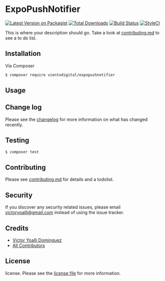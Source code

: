 # ExpoPushNotifier

[![Latest Version on Packagist][ico-version]][link-packagist]
[![Total Downloads][ico-downloads]][link-downloads]
[![Build Status][ico-travis]][link-travis]
[![StyleCI][ico-styleci]][link-styleci]

This is where your description should go. Take a look at [contributing.md](contributing.md) to see a to do list.

## Installation

Via Composer

``` bash
$ composer require vientodigital/expopushnotifier
```

## Usage

## Change log

Please see the [changelog](changelog.md) for more information on what has changed recently.

## Testing

``` bash
$ composer test
```

## Contributing

Please see [contributing.md](contributing.md) for details and a todolist.

## Security

If you discover any security related issues, please email victoryoalli@gmail.com instead of using the issue tracker.

## Credits

- [Victor Yoalli Dominguez][link-author]
- [All Contributors][link-contributors]

## License

license. Please see the [license file](license.md) for more information.

[ico-version]: https://img.shields.io/packagist/v/vientodigital/expopushnotifier.svg?style=flat-square
[ico-downloads]: https://img.shields.io/packagist/dt/vientodigital/expopushnotifier.svg?style=flat-square
[ico-travis]: https://img.shields.io/travis/vientodigital/expopushnotifier/master.svg?style=flat-square
[ico-styleci]: https://styleci.io/repos/12345678/shield

[link-packagist]: https://packagist.org/packages/vientodigital/expopushnotifier
[link-downloads]: https://packagist.org/packages/vientodigital/expopushnotifier
[link-travis]: https://travis-ci.org/vientodigital/expopushnotifier
[link-styleci]: https://styleci.io/repos/12345678
[link-author]: https://github.com/vientodigital
[link-contributors]: ../../contributors]